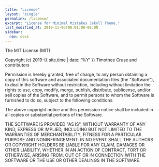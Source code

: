 ```yaml
---
title: "License"
layout: "single"
permalink: /license/
excerpt: "License for Minimal Mistakes Jekyll Theme."
last_modified_at: 2010-11-06T00:01:00-08:00
sidebar:
  nav: docs
---
```


The MIT License (MIT)

Copyright (c) 2019-{{ site.time | date: '%Y' }} Timothee Cruse and contributors

Permission is hereby granted, free of charge, to any person obtaining a copy
of this software and associated documentation files (the "Software"), to deal
in the Software without restriction, including without limitation the rights
to use, copy, modify, merge, publish, distribute, sublicense, and/or sell
copies of the Software, and to permit persons to whom the Software is
furnished to do so, subject to the following conditions:

The above copyright notice and this permission notice shall be included in all
copies or substantial portions of the Software.

THE SOFTWARE IS PROVIDED "AS IS", WITHOUT WARRANTY OF ANY KIND, EXPRESS OR
IMPLIED, INCLUDING BUT NOT LIMITED TO THE WARRANTIES OF MERCHANTABILITY,
FITNESS FOR A PARTICULAR PURPOSE AND NONINFRINGEMENT. IN NO EVENT SHALL THE
AUTHORS OR COPYRIGHT HOLDERS BE LIABLE FOR ANY CLAIM, DAMAGES OR OTHER
LIABILITY, WHETHER IN AN ACTION OF CONTRACT, TORT OR OTHERWISE, ARISING FROM,
OUT OF OR IN CONNECTION WITH THE SOFTWARE OR THE USE OR OTHER DEALINGS IN THE
SOFTWARE.
